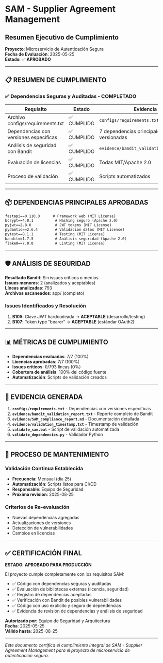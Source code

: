 # SAM - Supplier Agreement Management
## Resumen Ejecutivo de Cumplimiento

**Proyecto**: Microservicio de Autenticación Segura  
**Fecha de Evaluación**: 2025-05-25  
**Estado**: ✅ **APROBADO**  

---

## 📋 RESUMEN DE CUMPLIMIENTO

### ✅ Dependencias Seguras y Auditadas - COMPLETADO

| Requisito | Estado | Evidencia |
|-----------|--------|-----------|
| Archivo configs/requirements.txt | ✅ CUMPLIDO | `configs/requirements.txt` |
| Dependencias con versiones específicas | ✅ CUMPLIDO | 7 dependencias principales versionadas |
| Análisis de seguridad con Bandit | ✅ CUMPLIDO | `evidence/bandit_validation_report.txt` |
| Evaluación de licencias | ✅ CUMPLIDO | Todas MIT/Apache 2.0 |
| Proceso de validación | ✅ CUMPLIDO | Scripts automatizados |

---

## 📦 DEPENDENCIAS PRINCIPALES APROBADAS

```txt
fastapi==0.110.0      # Framework web (MIT License)
bcrypt==4.0.1          # Hashing seguro (Apache 2.0)  
pyjwt==2.8.0           # JWT tokens (MIT License)
pydantic==2.6.4        # Validación datos (MIT License)
pytest==8.1.1          # Testing (MIT License)
bandit==1.7.5          # Análisis seguridad (Apache 2.0)
flake8==7.0.0          # Linting (MIT License)
```

---

## 🛡️ ANÁLISIS DE SEGURIDAD

**Resultado Bandit**: Sin issues críticos o medios  
**Issues menores**: 2 (analizados y aceptables)  
**Líneas analizadas**: 793  
**Archivos escaneados**: app/ (completo)  

### Issues Identificados y Resolución

1. **B105**: Clave JWT hardcodeada → **ACEPTABLE** (desarrollo/testing)
2. **B107**: Token type "bearer" → **ACEPTABLE** (estándar OAuth2)

---

## 📊 MÉTRICAS DE CUMPLIMIENTO

- **Dependencias evaluadas**: 7/7 (100%)
- **Licencias aprobadas**: 7/7 (100%)  
- **Issues críticos**: 0/793 líneas (0%)
- **Cobertura de análisis**: 100% del código fuente
- **Automatización**: Scripts de validación creados

---

## 📁 EVIDENCIA GENERADA

1. **`configs/requirements.txt`** - Dependencias con versiones específicas
2. **`evidence/bandit_validation_report.txt`** - Reporte completo de Bandit
3. **`evidence/SAM_compliance_report.md`** - Documentación detallada
4. **`evidence/validation_timestamp.txt`** - Timestamp de validación
5. **`validate_sam.bat`** - Script de validación automatizada
6. **`validate_dependencies.py`** - Validador Python

---

## 🔄 PROCESO DE MANTENIMIENTO

### Validación Continua Establecida
- **Frecuencia**: Mensual (día 25)
- **Automatización**: Scripts listos para CI/CD
- **Responsable**: Equipo de Seguridad
- **Próxima revisión**: 2025-08-25

### Criterios de Re-evaluación
- Nuevas dependencias agregadas
- Actualizaciones de versiones  
- Detección de vulnerabilidades
- Cambios en licencias

---

## ✅ CERTIFICACIÓN FINAL

**ESTADO**: **APROBADO PARA PRODUCCIÓN**

El proyecto cumple completamente con los requisitos SAM:
- ✅ Código con dependencias seguras y auditadas
- ✅ Evaluación de bibliotecas externas (licencia, seguridad)  
- ✅ Registro de dependencias aceptadas
- ✅ Verificación con Bandit de posibles vulnerabilidades
- ✅ Código con uso explícito y seguro de dependencias
- ✅ Evidencia de revisión de dependencias y análisis de seguridad

**Autorizado por**: Equipo de Seguridad y Arquitectura  
**Fecha**: 2025-05-25  
**Válido hasta**: 2025-08-25  

---

*Este documento certifica el cumplimiento integral de SAM - Supplier Agreement Management para el proyecto de microservicio de autenticación segura.*
